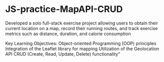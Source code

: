 # JS-practice-MapAPI-CRUD

Developed a solo full-stack exercise project allowing users to obtain their current location on a map, record their running routes, and track exercise metrics such as distance, duration, and calorie consumption

Key Learning Objectives:
Object-oriented Programming (OOP) principles
Integration of the Leaflet library for mapping
Utilization of the Geolocation API
CRUD (Create, Read, Update, Delete) functionality"
